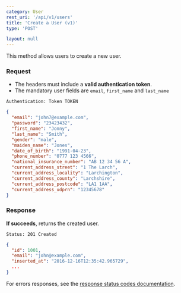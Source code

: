 ```yaml
---
category: User
rest_uri: '/api/v1/users'
title: 'Create a User (v1)'
type: 'POST'

layout: null
---
```


This method allows users to create a new user.

### Request

* The headers must include a **valid authentication token**.
* The mandatory user fields are `email`, `first_name` and `last_name`

```Authentication: Token TOKEN```

``` json
{
  "email": "john7@example.com",
  "password": "23423432",
  "first_name": "Jonny",
  "last_name": "Smith",
  "gender": "male",
  "maiden_name": "Jones",
  "date_of_birth": "1991-04-23",
  "phone_number": "0777 123 4566",
  "national_insurance_number": "AB 12 34 56 A",
  "current_address_street": "1 The Larch",
  "current_address_locality": "Larchington",
  "current_address_county": "Larchshire",
  "current_address_postcode": "LA1 1AA",
  "current_address_udprn": "12345678"
}
```

### Response

**If succeeds**, returns the created user.

```Status: 201 Created```

``` json
{
  "id": 1001,
  "email": "john@example.com",
  "inserted_at": "2016-12-16T12:35:42.965729",
  ...
}
```

For errors responses, see the [response status codes documentation](#response-status-codes).

